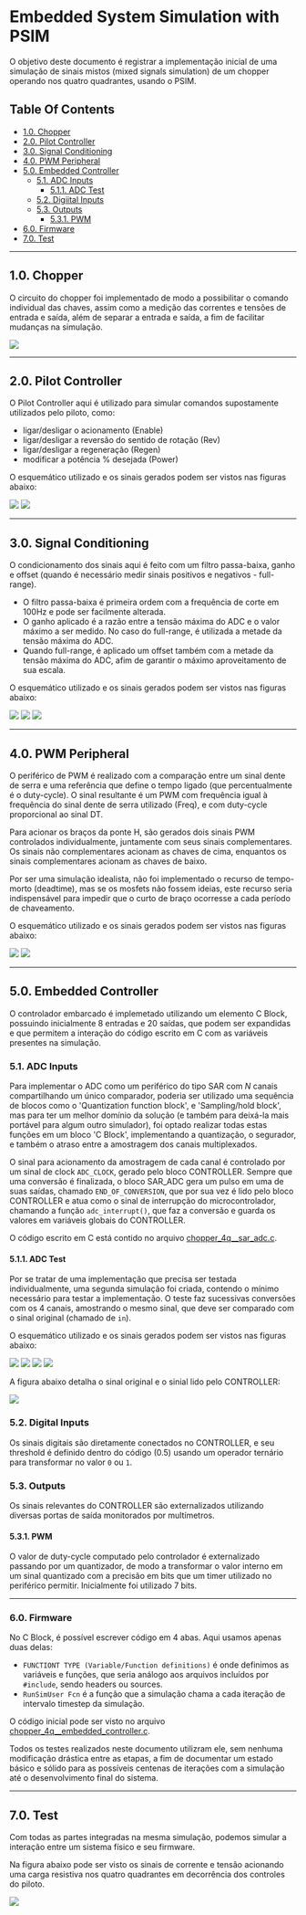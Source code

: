 # Embedded System Simulation with PSIM

O objetivo deste documento é registrar a implementação inicial de uma simulação
de sinais mistos (mixed signals simulation) de um chopper operando nos quatro
quadrantes, usando o PSIM.

## Table Of Contents

- [1.0. Chopper](#10-chopper)
- [2.0. Pilot Controller](#20-pilot-controller)
- [3.0. Signal Conditioning](#30-signal-conditioning)
- [4.0. PWM Peripheral](#40-pwm-peripheral) 
- [5.0. Embedded Controller](#50-embedded-controller)
  - [5.1. ADC Inputs](#51-adc-inputs)
    - [5.1.1. ADC Test](#511-adc-test)
  - [5.2. Digiital Inputs](#52-digital-inputs)
  - [5.3. Outputs](#53-outputs)
    - [5.3.1. PWM](#531-pwm)
- [6.0. Firmware](#60-Firmware)
- [7.0. Test](#70-Test)  



---

## 1.0. Chopper

O circuito do chopper foi implementado de modo a possibilitar o comando
individual das chaves, assim como a medição das correntes e tensões de entrada e
saída, além de separar a entrada e saída, a fim de facilitar mudanças na
simulação.

![](imgs/chopper_sch.png)



---

## 2.0. Pilot Controller

O Pilot Controller aqui é utilizado para simular comandos supostamente
utilizados pelo piloto, como:

- ligar/desligar o acionamento (Enable)
- ligar/desligar a reversão do sentido de rotação (Rev)
- ligar/desligar a regeneração (Regen)
- modificar a potência % desejada (Power)

O esquemático utilizado e os sinais gerados podem ser vistos nas figuras abaixo:

![](imgs/pilot_controller_sch.png)
![](imgs/pilot_controller_signals.png)



---

## 3.0. Signal Conditioning

O condicionamento dos sinais aqui é feito com um filtro passa-baixa, ganho e
offset (quando é necessário medir sinais positivos e negativos - full-range).

- O filtro passa-baixa é primeira ordem com a frequência de corte em 100Hz e
  pode ser facilmente alterada.
- O ganho aplicado é a razão entre a tensão máxima do ADC e o valor máximo a ser
  medido. No caso do full-range, é utilizada a metade da tensão máxima do ADC.
- Quando full-range, é aplicado um offset também com a metade da tensão máxima
  do ADC, afim de garantir o máximo aproveitamento de sua escala.

O esquemático utilizado e os sinais gerados podem ser vistos nas figuras abaixo:

![](imgs/signal_conditioning_sch.png)
![](imgs/signal_conditioning_signals.png)
![](imgs/signal_conditioning_signals_adc.png)



---

## 4.0. PWM Peripheral

O periférico de PWM é realizado com a comparação entre um sinal dente de serra
e uma referência que define o tempo ligado (que percentualmente é o duty-cycle).
O sinal resultante é um PWM com frequência igual à frequência do sinal dente de
serra utilizado (Freq), e com duty-cycle proporcional ao sinal DT.

Para acionar os braços da ponte H, são gerados dois sinais PWM controlados
individualmente, juntamente com seus sinais complementares. Os sinais
não complementares acionam as chaves de cima, enquantos os sinais complementares
acionam as chaves de baixo.

Por ser uma simulação idealista, não foi implementado o recurso de tempo-morto
(deadtime), mas se os mosfets não fossem ideias, este recurso seria
indispensável para impedir que o curto de braço ocorresse a cada período de
chaveamento.

O esquemático utilizado e os sinais gerados podem ser vistos nas figuras abaixo:

![](imgs/signal_conditioning_sch.png)
![](imgs/signal_conditioning_signals.png)



---

## 5.0. Embedded Controller

O controlador embarcado é implemetado utilizando um elemento C Block, possuindo
inicialmente 8 entradas e 20 saídas, que podem ser expandidas e que permitem a
interação do código escrito em C com as variáveis presentes na simulação.

### 5.1. ADC Inputs

Para implementar o ADC como um periférico do tipo SAR com *N* canais
compartilhando um único comparador, poderia ser utilizado uma sequência de
blocos como o 'Quantization function block', e 'Sampling/hold block', mas para
ter um melhor domínio da solução (e também para deixá-la mais portável para
algum outro simulador), foi optado realizar todas estas funções em um bloco
'C Block', implementando a quantização, o segurador, e também o atraso entre
a amostragem dos canais multiplexados.

O sinal para acionamento da amostragem de cada canal é controlado por um sinal
de clock `ADC_CLOCK`, gerado pelo bloco CONTROLLER. Sempre que uma conversão é
finalizada, o bloco SAR_ADC gera um pulso em uma de suas saídas, chamado 
`END_OF_CONVERSION`, que por sua vez é lido pelo bloco CONTROLLER e atua como
o sinal de interrupção do microcontrolador, chamando a função `adc_interrupt()`,
que faz a conversão e guarda os valores em variáveis globais do CONTROLLER.

O código escrito em C está contido no arquivo [chopper_4q__sar_adc.c](chopper_4q__sar_adc.c).

#### 5.1.1. ADC Test

Por se tratar de uma implementação que precisa ser testada individualmente, uma
segunda simulação foi criada, contendo o mínimo necessário para testar a
implementação. O teste faz sucessivas conversões com os 4 canais, amostrando o
mesmo sinal, que deve ser comparado com o sinal original (chamado de `in`).

O esquemático utilizado e os sinais gerados podem ser vistos nas figuras abaixo:

![](imgs/adc_ut_sch.png)
![](imgs/adc_ut_clock.png)
![](imgs/adc_ut_conversion.png)
![](imgs/adc_ut_sampling_frequency.png)

A figura abaixo detalha o sinal original e o sinial lido pelo CONTROLLER:

![](imgs/adc_signals.png)

### 5.2. Digital Inputs

Os sinais digitais são diretamente conectados no CONTROLLER, e seu threshold é
definido dentro do código (0.5) usando um operador ternário para transformar
no valor `0` ou `1`.

### 5.3. Outputs

Os sinais relevantes do CONTROLLER são externalizados utilizando diversas portas
de saída monitorados por multímetros.

#### 5.3.1. PWM

O valor de duty-cycle computado pelo controlador é externalizado passando por um
quantizador, de modo a transformar o valor interno em um sinal quantizado com a
precisão em bits que um timer utilizado no periférico permitir. Inicialmente foi
utilizado 7 bits.



---

### 6.0. Firmware

No C Block, é possível escrever código em 4 abas. Aqui usamos apenas duas delas:

- `FUNCTIONT TYPE (Variable/Function definitions)` é onde definimos as variáveis
  e funções, que seria análogo aos arquivos incluídos por `#include`, sendo
  headers ou sources.
- `RunSimUser Fcn` é a função que a simulação chama a cada iteração de intervalo
  timestep da simulação.

O código inicial pode ser visto no arquivo [chopper_4q__embedded_controller.c](chopper_4q__embedded_controller.c).

Todos os testes realizados neste documento utilizram ele, sem nenhuma
modificação drástica entre as etapas, a fim de documentar um estado básico e 
sólido para as possíveis centenas de iterações com a simulação até o
desenvolvimento final do sistema.



---

## 7.0. Test

Com todas as partes integradas na mesma simulação, podemos simular a interação
entre um sistema físico e seu firmware.

Na figura abaixo pode ser visto os sinais de corrente e tensão acionando uma 
carga resistiva nos quatro quadrantes em decorrência dos controles do piloto.

![](imgs/chopper_signals.png)
